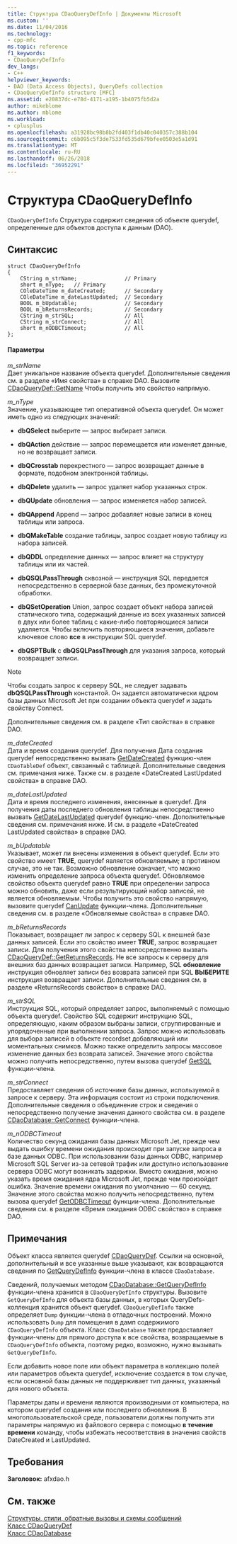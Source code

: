 ```yaml
---
title: Структура CDaoQueryDefInfo | Документы Microsoft
ms.custom: ''
ms.date: 11/04/2016
ms.technology:
- cpp-mfc
ms.topic: reference
f1_keywords:
- CDaoQueryDefInfo
dev_langs:
- C++
helpviewer_keywords:
- DAO (Data Access Objects), QueryDefs collection
- CDaoQueryDefInfo structure [MFC]
ms.assetid: e20837dc-e78d-4171-a195-1b4075fb5d2a
author: mikeblome
ms.author: mblome
ms.workload:
- cplusplus
ms.openlocfilehash: a31928bc98b8b2fd403f1db40c040357c388b104
ms.sourcegitcommit: c6b095c5f3de7533fd535d679bfee0503e5a1d91
ms.translationtype: MT
ms.contentlocale: ru-RU
ms.lasthandoff: 06/26/2018
ms.locfileid: "36952291"
---
```

# <a name="cdaoquerydefinfo-structure"></a>Структура CDaoQueryDefInfo
`CDaoQueryDefInfo` Структура содержит сведения об объекте querydef, определенные для объектов доступа к данным (DAO).  
  
## <a name="syntax"></a>Синтаксис  
  
```  
struct CDaoQueryDefInfo  
{  
    CString m_strName;               // Primary  
    short m_nType;   // Primary  
    COleDateTime m_dateCreated;      // Secondary  
    COleDateTime m_dateLastUpdated;  // Secondary  
    BOOL m_bUpdatable;               // Secondary  
    BOOL m_bReturnsRecords;          // Secondary  
    CString m_strSQL;                // All  
    CString m_strConnect;            // All  
    short m_nODBCTimeout;            // All  
};  
```  
  
#### <a name="parameters"></a>Параметры  
 *m_strName*  
 Дает уникальное название объекта querydef. Дополнительные сведения см. в разделе «Имя свойства» в справке DAO. Вызовите [CDaoQueryDef::GetName](../../mfc/reference/cdaoquerydef-class.md#getname) Чтобы получить это свойство напрямую.  
  
 *m_nType*  
 Значение, указывающее тип оперативной объекта querydef. Он может иметь одно из следующих значений:  
  
- **dbQSelect** выберите — запрос выбирает записи.  
  
- **dbQAction** действие — запрос перемещается или изменяет данные, но не возвращает записи.  
  
- **dbQCrosstab** перекрестного — запрос возвращает данные в формате, подобном электронной таблицы.  
  
- **dbQDelete** удалить — запрос удаляет набор указанных строк.  
  
- **dbQUpdate** обновления — запрос изменяется набор записей.  
  
- **dbQAppend** Append — запрос добавляет новые записи в конец таблицы или запроса.  
  
- **dbQMakeTable** создание таблицы, запрос создает новую таблицу из набора записей.  
  
- **dbQDDL** определение данных — запрос влияет на структуру таблицы или их частей.  
  
- **dbQSQLPassThrough** сквозной — инструкция SQL передается непосредственно в серверной базе данных, без промежуточной обработки.  
  
- **dbQSetOperation** Union, запрос создает объект набора записей статического типа, содержащий данные из всех указанных записей в двух или более таблиц с какие-либо повторяющиеся записи удаляется. Чтобы включить повторяющиеся значения, добавьте ключевое слово **все** в инструкции SQL querydef.  
  
- **dbQSPTBulk** с **dbQSQLPassThrough** для указания запроса, который возвращает записи.  
  
> [!NOTE]
>  Чтобы создать запрос к серверу SQL, не следует задавать **dbQSQLPassThrough** константой. Он задается автоматически ядром базы данных Microsoft Jet при создании объекта querydef и задать свойству Connect.  
  
 Дополнительные сведения см. в разделе «Тип свойства» в справке DAO.  
  
 *m_dateCreated*  
 Дата и время создания querydef. Для получения Дата создания querydef непосредственно вызвать [GetDateCreated](../../mfc/reference/cdaotabledef-class.md#getdatecreated) функцию-член `CDaoTableDef` объект, связанный с таблицей. Дополнительные сведения см. примечания ниже. Также см. в разделе «DateCreated LastUpdated свойства» в справке DAO.  
  
 *m_dateLastUpdated*  
 Дата и время последнего изменения, внесенные в querydef. Для получения даты последнего обновления таблицы непосредственно вызвать [GetDateLastUpdated](../../mfc/reference/cdaoquerydef-class.md#getdatelastupdated) querydef функцию-член. Дополнительные сведения см. примечания ниже. И см. в разделе «DateCreated LastUpdated свойства» в справке DAO.  
  
 *m_bUpdatable*  
 Указывает, может ли внесены изменения в объект querydef. Если это свойство имеет **TRUE**, querydef является обновляемым; в противном случае, это не так. Возможно обновление означает, что можно изменить определение запроса объекта querydef. Обновляемое свойство объекта querydef равно **TRUE** при определении запроса можно обновить, даже если результирующий набор записей, не является обновляемым. Чтобы получить это свойство напрямую, вызовите querydef [CanUpdate](../../mfc/reference/cdaoquerydef-class.md#canupdate) функции-члена. Дополнительные сведения см. в разделе «Обновляемые свойства» в справке DAO.  
  
 *m_bReturnsRecords*  
 Показывает, возвращает ли запрос к серверу SQL к внешней базе данных записей. Если это свойство имеет **TRUE**, запрос возвращает записи. Для получения этого свойства непосредственно вызвать [CDaoQueryDef::GetReturnsRecords](../../mfc/reference/cdaoquerydef-class.md#getreturnsrecords). Не все запросы к серверу для внешних баз данных возвращает записи. Например, SQL **обновление** инструкция обновляет записи без возврата записей при SQL **ВЫБЕРИТЕ** инструкция возвращает записи. Дополнительные сведения см. в разделе «ReturnsRecords свойство» в справке DAO.  
  
 *m_strSQL*  
 Инструкция SQL, который определяет запрос, выполняемый с помощью объекта querydef. Свойство SQL содержит инструкцию SQL, определяющую, каким образом выбраны записи, сгруппированные и упорядоченные при выполнении запроса. Запрос можно использовать для выбора записей в объекте recordset добавляющий или моментальных снимков. Можно также определить запросы массовое изменение данных без возврата записей. Значение этого свойства можно получить непосредственно, путем вызова querydef [GetSQL](../../mfc/reference/cdaoquerydef-class.md#getsql) функции-члена.  
  
 *m_strConnect*  
 Предоставляет сведения об источнике базы данных, используемой в запросе к серверу. Эта информация состоит из строки подключения. Дополнительные сведения о объединение строк и сведения о непосредственно получение значения данного свойства см. в разделе [CDaoDatabase::GetConnect](../../mfc/reference/cdaodatabase-class.md#getconnect) функции-члена.  
  
 *m_nODBCTimeout*  
 Количество секунд ожидания базы данных Microsoft Jet, прежде чем выдать ошибку времени ожидания происходит при запуске запроса в базе данных ODBC. При использовании базы данных ODBC, например Microsoft SQL Server из-за сетевой трафик или доступно использование сервера ODBC могут возникать задержки. Вместо ожидания, можно указать время ожидания ядра Microsoft Jet, прежде чем произойдет ошибка. Значение времени ожидания по умолчанию — 60 секунд. Значение этого свойства можно получить непосредственно, путем вызова querydef [GetODBCTimeout](../../mfc/reference/cdaoquerydef-class.md#getodbctimeout) функции-члена. Дополнительные сведения см. в разделе «Время ожидания ODBC свойство» в справке DAO.  
  
## <a name="remarks"></a>Примечания  
 Объект класса является querydef [CDaoQueryDef](../../mfc/reference/cdaoquerydef-class.md). Ссылки на основной, дополнительный и все указанные выше указывают, как возвращаются сведения по [GetQueryDefInfo](../../mfc/reference/cdaodatabase-class.md#getquerydefinfo) функции-члена в классе `CDaoDatabase`.  
  
 Сведений, получаемых методом [CDaoDatabase::GetQueryDefInfo](../../mfc/reference/cdaodatabase-class.md#getquerydefinfo) функции-члена хранится в `CDaoQueryDefInfo` структуры. Вызовите `GetQueryDefInfo` для объекта базы данных, в которых QueryDefs-коллекция хранится объект querydef. `CDaoQueryDefInfo` также определяет `Dump` функции-члена в отладочных построений. Можно использовать `Dump` для помещения в дамп содержимого `CDaoQueryDefInfo` объекта. Класс `CDaoDatabase` также предоставляет функции-члены для прямого доступа к все свойства, возвращаемые в `CDaoQueryDefInfo` объекта, поэтому редко, возможно, нужно вызывать `GetQueryDefInfo`.  
  
 Если добавить новое поле или объект параметра в коллекцию полей или параметров объекта querydef, исключение создается в том случае, если основной базы данных не поддерживает тип данных, указанный для нового объекта.  
  
 Параметры даты и времени являются производными от компьютера, на котором querydef создания или последнего обновления. В многопользовательской среде, пользователи должны получить эти параметры напрямую из файлового сервера с помощью **в течение времени** команду, чтобы избежать несоответствия в значения свойств DateCreated и LastUpdated.  
  
## <a name="requirements"></a>Требования  
 **Заголовок:** afxdao.h  
  
## <a name="see-also"></a>См. также  
 [Структуры, стили, обратные вызовы и схемы сообщений](../../mfc/reference/structures-styles-callbacks-and-message-maps.md)   
 [Класс CDaoQueryDef](../../mfc/reference/cdaoquerydef-class.md)   
 [Класс CDaoDatabase](../../mfc/reference/cdaodatabase-class.md)
